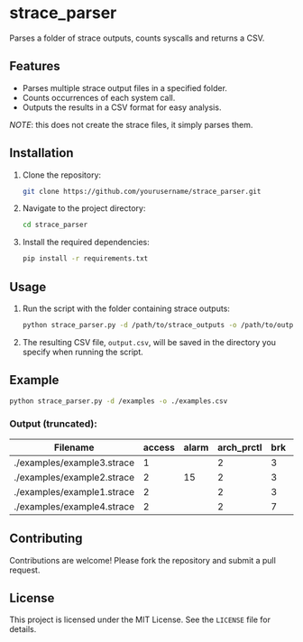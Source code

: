 # strace_parser
Parses a folder of strace outputs, counts syscalls and returns a CSV.
## Features
- Parses multiple strace output files in a specified folder.
- Counts occurrences of each system call.
- Outputs the results in a CSV format for easy analysis.

*NOTE*: this does not create the strace files, it simply parses them.

## Installation
1. Clone the repository:
    ```bash
    git clone https://github.com/yourusername/strace_parser.git
    ```
2. Navigate to the project directory:
    ```bash
    cd strace_parser
    ```
3. Install the required dependencies:
    ```bash
    pip install -r requirements.txt
    ```

## Usage
1. Run the script with the folder containing strace outputs:
    ```bash
    python strace_parser.py -d /path/to/strace_outputs -o /path/to/output.csv
    ```
2. The resulting CSV file, `output.csv`, will be saved in the directory you specify when running the script.
## Example
```bash
python strace_parser.py -d /examples -o ./examples.csv
```
### Output (truncated):
| Filename                  | access | alarm | arch_prctl | brk | close | close_range | connect | execve | fcntl | futex | getdents64 |
|---------------------------|--------|-------|------------|-----|-------|-------------|---------|--------|-------|-------|------------|
| ./examples/example3.strace | 1      |       | 2          | 3   | 9     |             | 2       | 1      |       |       |            |
| ./examples/example2.strace | 2      | 15    | 2          | 3   | 9     |             | 1       | 10     |       |       |            |
| ./examples/example1.strace | 2      |       | 2          | 3   | 9     |             | 1       |        |       | 2     |            |
| ./examples/example4.strace | 2      |       | 2          | 7   | 21    | 1           | 2       | 1      |       | 17    |            |


## Contributing
Contributions are welcome! Please fork the repository and submit a pull request.

## License
This project is licensed under the MIT License. See the `LICENSE` file for details.